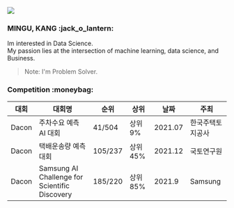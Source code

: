 <a href="https://hits.seeyoufarm.com"><img src="https://hits.seeyoufarm.com/api/count/incr/badge.svg?url=https%3A%2F%2Fgithub.com%2Fmenguri&count_bg=%230155E3&title_bg=%230D0D0C&icon=postwoman.svg&icon_color=%23E7E7E7&title=hits&edge_flat=false"/></a>

<h3> MINGU, KANG :jack_o_lantern: </h3>
Im interested in Data Science.<br>  
My passion lies at the intersection of machine learning, data science, and Business.<br>

> Note: I'm Problem Solver.

<h3> Competition :moneybag: </h3>

| 대회 | 대회명 | 순위 | 상위 | 날짜 | 주최 |
| ------ | ------ | ------ | ------ | ------ | ------ |
| Dacon | 주차수요 예측 AI 대회 | 41/504 | 상위 9% | 2021.07 | 한국주택토지공사 |
| Dacon | 택배운송량 예측 대회 | 105/237 | 상위 45% | 2021.12 | 국토연구원 |
| Dacon | Samsung AI Challenge for Scientific Discovery | 185/220 | 상위 85% | 2021.9 | Samsung |
